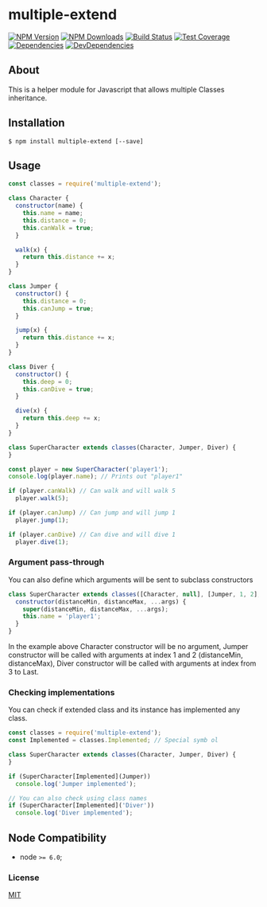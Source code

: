 # multiple-extend

[![NPM Version][npm-image]][npm-url]
[![NPM Downloads][downloads-image]][downloads-url]
[![Build Status][travis-image]][travis-url]
[![Test Coverage][coveralls-image]][coveralls-url]
[![Dependencies][dependencies-image]][dependencies-url]
[![DevDependencies][devdependencies-image]][devdependencies-url]

## About

This is a helper module for Javascript that allows multiple Classes inheritance. 

## Installation

`$ npm install multiple-extend [--save]`

## Usage

```js
const classes = require('multiple-extend');

class Character {
  constructor(name) {
    this.name = name;
    this.distance = 0;
    this.canWalk = true;
  }

  walk(x) {
    return this.distance += x;
  }
}

class Jumper {
  constructor() {
    this.distance = 0;
    this.canJump = true;
  }

  jump(x) {
    return this.distance += x;
  }
}

class Diver {
  constructor() {
    this.deep = 0;
    this.canDive = true;
  }

  dive(x) {
    return this.deep += x;
  }
}

class SuperCharacter extends classes(Character, Jumper, Diver) {
}

const player = new SuperCharacter('player1');
console.log(player.name); // Prints out "player1"

if (player.canWalk) // Can walk and will walk 5
  player.walk(5);

if (player.canJump) // Can jump and will jump 1
  player.jump(1);

if (player.canDive) // Can dive and will dive 1
  player.dive(1);
```

### Argument pass-through

You can also define which arguments will be sent to subclass constructors
````js
class SuperCharacter extends classes([Character, null], [Jumper, 1, 2], [Diver, [3, null]]) {
  constructor(distanceMin, distanceMax, ...args) {
    super(distanceMin, distanceMax, ...args);
    this.name = 'player1';
  }
}
````
In the example above Character constructor will be no argument, 
Jumper constructor will be called with arguments at index 1 and 2 (distanceMin, distanceMax),
Diver constructor will be called with arguments at index from 3 to Last.

### Checking implementations

You can check if extended class and its instance has implemented any class.

````js
const classes = require('multiple-extend');
const Implemented = classes.Implemented; // Special symb ol

class SuperCharacter extends classes(Character, Jumper, Diver) {
}

if (SuperCharacter[Implemented](Jumper))
  console.log('Jumper implemented');

// You can also check using class names
if (SuperCharacter[Implemented]('Diver'))
  console.log('Diver implemented');
````



## Node Compatibility

  - node `>= 6.0`;
  
### License
[MIT](LICENSE)

[npm-image]: https://img.shields.io/npm/v/multiple-extend.svg
[npm-url]: https://npmjs.org/package/multiple-extend
[travis-image]: https://img.shields.io/travis/panates/multiple-extend/master.svg
[travis-url]: https://travis-ci.org/panates/multiple-extend
[coveralls-image]: https://img.shields.io/coveralls/panates/multiple-extend/master.svg
[coveralls-url]: https://coveralls.io/r/panates/multiple-extend
[downloads-image]: https://img.shields.io/npm/dm/multiple-extend.svg
[downloads-url]: https://npmjs.org/package/multiple-extend
[gitter-image]: https://badges.gitter.im/panates/multiple-extend.svg
[gitter-url]: https://gitter.im/panates/multiple-extend?utm_source=badge&utm_medium=badge&utm_campaign=pr-badge&utm_content=badge
[dependencies-image]: https://david-dm.org/panates/multiple-extend/status.svg
[dependencies-url]:https://david-dm.org/panates/multiple-extend
[devdependencies-image]: https://david-dm.org/panates/multiple-extend/dev-status.svg
[devdependencies-url]:https://david-dm.org/panates/multiple-extend?type=dev
[quality-image]: http://npm.packagequality.com/shield/multiple-extend.png
[quality-url]: http://packagequality.com/#?package=multiple-extend
